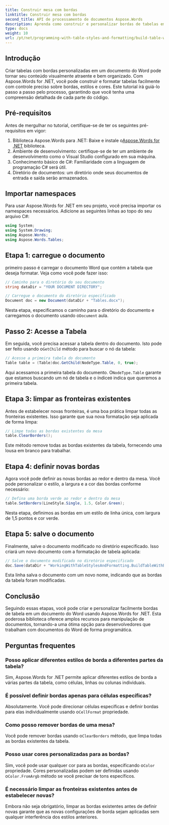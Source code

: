 ```yaml
---
title: Construir mesa com bordas
linktitle: Construir mesa com bordas
second_title: API de processamento de documentos Aspose.Words
description: Aprenda como construir e personalizar bordas de tabelas em documentos do Word usando Aspose.Words for .NET. Siga nosso guia passo a passo para obter instruções detalhadas.
type: docs
weight: 10
url: /pt/net/programming-with-table-styles-and-formatting/build-table-with-borders/
---
```

## Introdução

Criar tabelas com bordas personalizadas em um documento do Word pode tornar seu conteúdo visualmente atraente e bem organizado. Com Aspose.Words for .NET, você pode construir e formatar tabelas facilmente com controle preciso sobre bordas, estilos e cores. Este tutorial irá guiá-lo passo a passo pelo processo, garantindo que você tenha uma compreensão detalhada de cada parte do código.

## Pré-requisitos

Antes de mergulhar no tutorial, certifique-se de ter os seguintes pré-requisitos em vigor:

1.  Biblioteca Aspose.Words para .NET: Baixe e instale o[Aspose.Words for .NET](https://releases.aspose.com/words/net/) biblioteca.
2. Ambiente de desenvolvimento: certifique-se de ter um ambiente de desenvolvimento como o Visual Studio configurado em sua máquina.
3. Conhecimento básico de C#: Familiaridade com a linguagem de programação C# será útil.
4. Diretório de documentos: um diretório onde seus documentos de entrada e saída serão armazenados.

## Importar namespaces

Para usar Aspose.Words for .NET em seu projeto, você precisa importar os namespaces necessários. Adicione as seguintes linhas ao topo do seu arquivo C#:

```csharp
using System;
using System.Drawing;
using Aspose.Words;
using Aspose.Words.Tables;
```

## Etapa 1: carregue o documento

primeiro passo é carregar o documento Word que contém a tabela que deseja formatar. Veja como você pode fazer isso:

```csharp
// Caminho para o diretório do seu documento
string dataDir = "YOUR DOCUMENT DIRECTORY";

// Carregue o documento do diretório especificado
Document doc = new Document(dataDir + "Tables.docx");
```

 Nesta etapa, especificamos o caminho para o diretório do documento e carregamos o documento usando o`Document` aula.

## Passo 2: Acesse a Tabela

 Em seguida, você precisa acessar a tabela dentro do documento. Isto pode ser feito usando o`GetChild` método para buscar o nó da tabela:

```csharp
// Acesse a primeira tabela do documento
Table table = (Table)doc.GetChild(NodeType.Table, 0, true);
```

 Aqui acessamos a primeira tabela do documento. O`NodeType.Table` garante que estamos buscando um nó de tabela e o índice`0` indica que queremos a primeira tabela.

## Etapa 3: limpar as fronteiras existentes

Antes de estabelecer novas fronteiras, é uma boa prática limpar todas as fronteiras existentes. Isso garante que sua nova formatação seja aplicada de forma limpa:

```csharp
// Limpe todas as bordas existentes da mesa
table.ClearBorders();
```

Este método remove todas as bordas existentes da tabela, fornecendo uma lousa em branco para trabalhar.

## Etapa 4: definir novas bordas

Agora você pode definir as novas bordas ao redor e dentro da mesa. Você pode personalizar o estilo, a largura e a cor das bordas conforme necessário:

```csharp
// Defina uma borda verde ao redor e dentro da mesa
table.SetBorders(LineStyle.Single, 1.5, Color.Green);
```

Nesta etapa, definimos as bordas em um estilo de linha única, com largura de 1,5 pontos e cor verde.

## Etapa 5: salve o documento

Finalmente, salve o documento modificado no diretório especificado. Isso criará um novo documento com a formatação de tabela aplicada:

```csharp
// Salve o documento modificado no diretório especificado
doc.Save(dataDir + "WorkingWithTableStylesAndFormatting.BuildTableWithBorders.docx");
```

Esta linha salva o documento com um novo nome, indicando que as bordas da tabela foram modificadas.

## Conclusão

Seguindo essas etapas, você pode criar e personalizar facilmente bordas de tabela em um documento do Word usando Aspose.Words for .NET. Esta poderosa biblioteca oferece amplos recursos para manipulação de documentos, tornando-a uma ótima opção para desenvolvedores que trabalham com documentos do Word de forma programática.

## Perguntas frequentes

### Posso aplicar diferentes estilos de borda a diferentes partes da tabela?
Sim, Aspose.Words for .NET permite aplicar diferentes estilos de borda a várias partes da tabela, como células, linhas ou colunas individuais.

### É possível definir bordas apenas para células específicas?
 Absolutamente. Você pode direcionar células específicas e definir bordas para elas individualmente usando o`CellFormat` propriedade.

### Como posso remover bordas de uma mesa?
 Você pode remover bordas usando o`ClearBorders` método, que limpa todas as bordas existentes da tabela.

### Posso usar cores personalizadas para as bordas?
 Sim, você pode usar qualquer cor para as bordas, especificando o`Color` propriedade. Cores personalizadas podem ser definidas usando o`Color.FromArgb` método se você precisar de tons específicos.

### É necessário limpar as fronteiras existentes antes de estabelecer novas?
Embora não seja obrigatório, limpar as bordas existentes antes de definir novas garante que as novas configurações de borda sejam aplicadas sem qualquer interferência dos estilos anteriores.